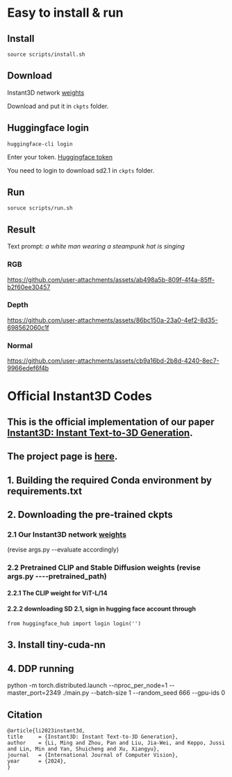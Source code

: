 # Easy to install & run
## Install
```
source scripts/install.sh
```
## Download
Instant3D network [weights](https://drive.google.com/file/d/1SXQco_5n0yQBeuEsLO5-KR-jJQ8v9gxF/view?usp=sharing) 

Download and put it in `ckpts` folder.

## Huggingface login
```
huggingface-cli login
```
Enter your token. [Huggingface token](https://huggingface.co/settings/tokens)

You need to login to download sd2.1 in `ckpts` folder.

## Run
```
soruce scripts/run.sh
```
## Result
Text prompt: _a white man wearing a steampunk hat is singing_

### RGB
https://github.com/user-attachments/assets/ab498a5b-809f-4f4a-85ff-b2f60ee30457

### Depth
https://github.com/user-attachments/assets/86bc150a-23a0-4ef2-8d35-698562060c1f

### Normal
https://github.com/user-attachments/assets/cb9a16bd-2b8d-4240-8ec7-9966edef6f4b


# Official Instant3D Codes
## This is the official implementation of our paper [Instant3D: Instant Text-to-3D Generation](https://arxiv.org/abs/2311.08403).
## The project page is [here](https://ming1993li.github.io/Instant3DProj/).

## 1. Building the required Conda environment by requirements.txt

## 2. Downloading the pre-trained ckpts
### 2.1 Our Instant3D network [weights](https://drive.google.com/file/d/1SXQco_5n0yQBeuEsLO5-KR-jJQ8v9gxF/view?usp=sharing) 
(revise args.py --evaluate accordingly)
### 2.2 Pretrained CLIP and Stable Diffusion weights (revise args.py ----pretrained_path)
#### 2.2.1 The CLIP weight for ViT-L/14
#### 2.2.2 downloading SD 2.1, sign in hugging face account through 
`from huggingface_hub import login
login('')`

## 3. Install tiny-cuda-nn 

## 4. DDP running
python -m torch.distributed.launch --nproc_per_node=1 --master_port=2349 ./main.py --batch-size 1 --random_seed 666 --gpu-ids 0

## Citation
```
@article{li2023instant3d,
title     = {Instant3D: Instant Text-to-3D Generation},
author    = {Li, Ming and Zhou, Pan and Liu, Jia-Wei, and Keppo, Jussi and Lin, Min and Yan, Shuicheng and Xu, Xiangyu},
journal   = {International Journal of Computer Vision},
year      = {2024},
}
```
